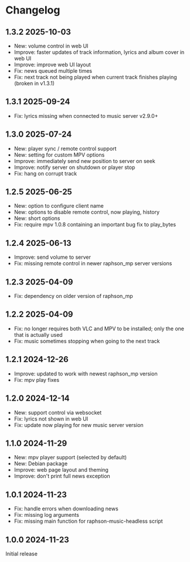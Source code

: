 # Changelog

## 1.3.2 2025-10-03
* New: volume control in web UI
* Improve: faster updates of track information, lyrics and album cover in web UI
* Improve: improve web UI layout
* Fix: news queued multiple times
* Fix: next track not being played when current track finishes playing (broken in v1.3.1)

## 1.3.1 2025-09-24
* Fix: lyrics missing when connected to music server v2.9.0+

## 1.3.0 2025-07-24
* New: player sync / remote control support
* New: setting for custom MPV options
* Improve: immediately send new position to server on seek
* Improve: notify server on shutdown or player stop
* Fix: hang on corrupt track

## 1.2.5 2025-06-25
* New: option to configure client name
* New: options to disable remote control, now playing, history
* New: short options
* Fix: require mpv 1.0.8 containing an important bug fix to play_bytes

## 1.2.4 2025-06-13
* Improve: send volume to server
* Fix: missing remote control in newer raphson_mp server versions

## 1.2.3 2025-04-09
* Fix: dependency on older version of raphson_mp

## 1.2.2 2025-04-09
* Fix: no longer requires both VLC and MPV to be installed; only the one that is actually used
* Fix: music sometimes stopping when going to the next track

## 1.2.1 2024-12-26
* Improve: updated to work with newest raphson_mp version
* Fix: mpv play fixes

## 1.2.0 2024-12-14
* New: support control via websocket
* Fix: lyrics not shown in web UI
* Fix: update now playing for new music server version

## 1.1.0 2024-11-29
* New: mpv player support (selected by default)
* New: Debian package
* Improve: web page layout and theming
* Improve: don't print full news exception

## 1.0.1 2024-11-23

* Fix: handle errors when downloading news
* Fix: missing log arguments
* Fix: missing main function for raphson-music-headless script

## 1.0.0 2024-11-23

Initial release
